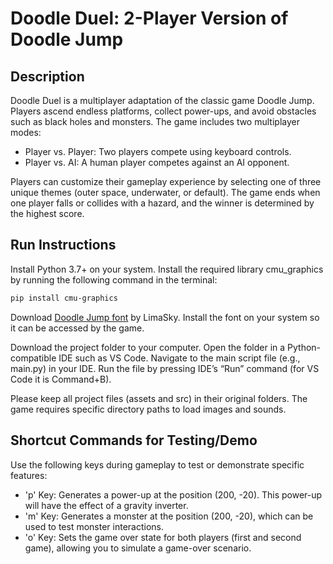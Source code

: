 # Doodle Duel: 2-Player Version of Doodle Jump

## Description

Doodle Duel is a multiplayer adaptation of the classic game Doodle Jump. 
Players ascend endless platforms, collect power-ups, and avoid obstacles such as black holes and monsters. 
The game includes two multiplayer modes:

- Player vs. Player: Two players compete using keyboard controls.
- Player vs. AI: A human player competes against an AI opponent.

Players can customize their gameplay experience by selecting one of three unique themes (outer space, underwater, or default). 
The game ends when one player falls or collides with a hazard, and the winner is determined by the highest score.


## Run Instructions

Install Python 3.7+ on your system.
Install the required library cmu_graphics by running the following command in the terminal:

```bash
pip install cmu-graphics
```

Download [Doodle Jump font](https://2ttf.com/9L8ZEUpWnuu) by LimaSky.
Install the font on your system so it can be accessed by the game.


Download the project folder to your computer.
Open the folder in a Python-compatible IDE such as VS Code.
Navigate to the main script file (e.g., main.py) in your IDE.
Run the file by pressing IDE’s “Run” command (for VS Code it is Command+B).

Please keep all project files (assets and src) in their original folders. The game requires specific directory paths to load images and sounds.


## Shortcut Commands for Testing/Demo

Use the following keys during gameplay to test or demonstrate specific features:

- 'p' Key: Generates a power-up at the position (200, -20). This power-up will have the effect of a gravity inverter.
- 'm' Key: Generates a monster at the position (200, -20), which can be used to test monster interactions.
- 'o' Key: Sets the game over state for both players (first and second game), allowing you to simulate a game-over scenario.
